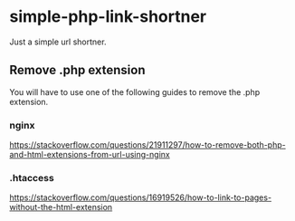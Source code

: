 # simple-php-link-shortner

Just a simple url shortner.


## Remove .php extension

You will have to use one of the following guides to remove the .php extension.

### nginx
https://stackoverflow.com/questions/21911297/how-to-remove-both-php-and-html-extensions-from-url-using-nginx

### .htaccess
https://stackoverflow.com/questions/16919526/how-to-link-to-pages-without-the-html-extension
